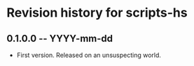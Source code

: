 # Revision history for scripts-hs

## 0.1.0.0  -- YYYY-mm-dd

* First version. Released on an unsuspecting world.
